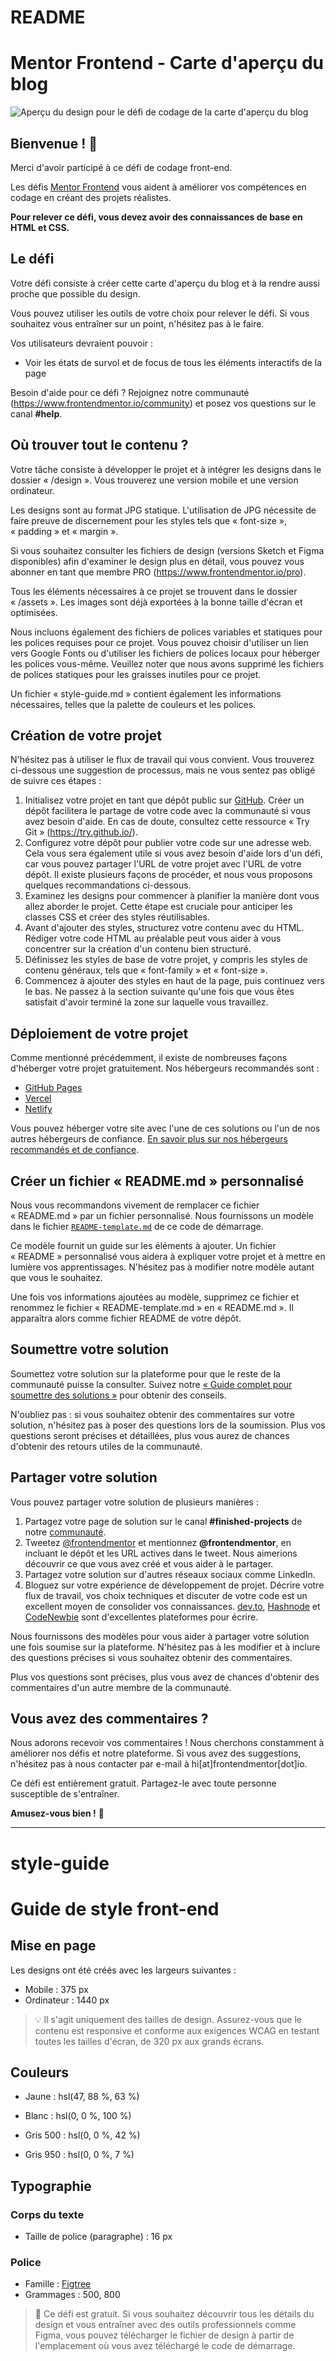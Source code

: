 # README

# Mentor Frontend - Carte d'aperçu du blog

![Aperçu du design pour le défi de codage de la carte d'aperçu du blog](./preview.jpg)

## Bienvenue ! 👋

Merci d'avoir participé à ce défi de codage front-end.

Les défis [Mentor Frontend](https://www.frontendmentor.io) vous aident à améliorer vos compétences en codage en créant des projets réalistes.

**Pour relever ce défi, vous devez avoir des connaissances de base en HTML et CSS.**

## Le défi

Votre défi consiste à créer cette carte d'aperçu du blog et à la rendre aussi proche que possible du design.

Vous pouvez utiliser les outils de votre choix pour relever le défi. Si vous souhaitez vous entraîner sur un point, n'hésitez pas à le faire.

Vos utilisateurs devraient pouvoir :

- Voir les états de survol et de focus de tous les éléments interactifs de la page

Besoin d'aide pour ce défi ? Rejoignez notre communauté (https://www.frontendmentor.io/community) et posez vos questions sur le canal **#help**.

## Où trouver tout le contenu ?

Votre tâche consiste à développer le projet et à intégrer les designs dans le dossier « /design ». Vous trouverez une version mobile et une version ordinateur.

Les designs sont au format JPG statique. L'utilisation de JPG nécessite de faire preuve de discernement pour les styles tels que « font-size », « padding » et « margin ».

Si vous souhaitez consulter les fichiers de design (versions Sketch et Figma disponibles) afin d'examiner le design plus en détail, vous pouvez vous abonner en tant que membre PRO (https://www.frontendmentor.io/pro).

Tous les éléments nécessaires à ce projet se trouvent dans le dossier « /assets ». Les images sont déjà exportées à la bonne taille d'écran et optimisées.

Nous incluons également des fichiers de polices variables et statiques pour les polices requises pour ce projet. Vous pouvez choisir d'utiliser un lien vers Google Fonts ou d'utiliser les fichiers de polices locaux pour héberger les polices vous-même. Veuillez noter que nous avons supprimé les fichiers de polices statiques pour les graisses inutiles pour ce projet.

Un fichier « style-guide.md » contient également les informations nécessaires, telles que la palette de couleurs et les polices.

## Création de votre projet

N'hésitez pas à utiliser le flux de travail qui vous convient. Vous trouverez ci-dessous une suggestion de processus, mais ne vous sentez pas obligé de suivre ces étapes :

1. Initialisez votre projet en tant que dépôt public sur [GitHub](https://github.com/). Créer un dépôt facilitera le partage de votre code avec la communauté si vous avez besoin d'aide. En cas de doute, consultez cette ressource « Try Git » (https://try.github.io/).
2. Configurez votre dépôt pour publier votre code sur une adresse web. Cela vous sera également utile si vous avez besoin d'aide lors d'un défi, car vous pouvez partager l'URL de votre projet avec l'URL de votre dépôt. Il existe plusieurs façons de procéder, et nous vous proposons quelques recommandations ci-dessous.
3. Examinez les designs pour commencer à planifier la manière dont vous allez aborder le projet. Cette étape est cruciale pour anticiper les classes CSS et créer des styles réutilisables.
4. Avant d'ajouter des styles, structurez votre contenu avec du HTML. Rédiger votre code HTML au préalable peut vous aider à vous concentrer sur la création d'un contenu bien structuré.
5. Définissez les styles de base de votre projet, y compris les styles de contenu généraux, tels que « font-family » et « font-size ».
6. Commencez à ajouter des styles en haut de la page, puis continuez vers le bas. Ne passez à la section suivante qu'une fois que vous êtes satisfait d'avoir terminé la zone sur laquelle vous travaillez.

## Déploiement de votre projet

Comme mentionné précédemment, il existe de nombreuses façons d'héberger votre projet gratuitement. Nos hébergeurs recommandés sont :

- [GitHub Pages](https://pages.github.com/)
- [Vercel](https://vercel.com/)
- [Netlify](https://www.netlify.com/)

Vous pouvez héberger votre site avec l'une de ces solutions ou l'un de nos autres hébergeurs de confiance. [En savoir plus sur nos hébergeurs recommandés et de confiance](https://medium.com/frontend-mentor/frontend-mentor-trusted-hosting-providers-bf000dfebe).

## Créer un fichier « README.md » personnalisé

Nous vous recommandons vivement de remplacer ce fichier « README.md » par un fichier personnalisé. Nous fournissons un modèle dans le fichier [`README-template.md`](./README-template.md) de ce code de démarrage.

Ce modèle fournit un guide sur les éléments à ajouter. Un fichier « README » personnalisé vous aidera à expliquer votre projet et à mettre en lumière vos apprentissages. N'hésitez pas à modifier notre modèle autant que vous le souhaitez.

Une fois vos informations ajoutées au modèle, supprimez ce fichier et renommez le fichier « README-template.md » en « README.md ». Il apparaîtra alors comme fichier README de votre dépôt.

## Soumettre votre solution

Soumettez votre solution sur la plateforme pour que le reste de la communauté puisse la consulter. Suivez notre [« Guide complet pour soumettre des solutions »](https://medium.com/frontend-mentor/a-complete-guide-to-submitting-solutions-on-frontend-mentor-ac6384162248) pour obtenir des conseils.

N'oubliez pas : si vous souhaitez obtenir des commentaires sur votre solution, n'hésitez pas à poser des questions lors de la soumission. Plus vos questions seront précises et détaillées, plus vous aurez de chances d'obtenir des retours utiles de la communauté.

## Partager votre solution

Vous pouvez partager votre solution de plusieurs manières :

1. Partagez votre page de solution sur le canal **#finished-projects** de notre [communauté](https://www.frontendmentor.io/community).
2. Tweetez [@frontendmentor](https://twitter.com/frontendmentor) et mentionnez **@frontendmentor**, en incluant le dépôt et les URL actives dans le tweet. Nous aimerions découvrir ce que vous avez créé et vous aider à le partager.
3. Partagez votre solution sur d'autres réseaux sociaux comme LinkedIn.
4. Bloguez sur votre expérience de développement de projet. Décrire votre flux de travail, vos choix techniques et discuter de votre code est un excellent moyen de consolider vos connaissances. [dev.to](https://dev.to/), [Hashnode](https://hashnode.com/) et [CodeNewbie](https://community.codenewbie.org/) sont d'excellentes plateformes pour écrire.

Nous fournissons des modèles pour vous aider à partager votre solution une fois soumise sur la plateforme. N'hésitez pas à les modifier et à inclure des questions précises si vous souhaitez obtenir des commentaires.

Plus vos questions sont précises, plus vous avez de chances d'obtenir des commentaires d'un autre membre de la communauté.

## Vous avez des commentaires ?

Nous adorons recevoir vos commentaires ! Nous cherchons constamment à améliorer nos défis et notre plateforme. Si vous avez des suggestions, n'hésitez pas à nous contacter par e-mail à hi[at]frontendmentor[dot]io.

Ce défi est entièrement gratuit. Partagez-le avec toute personne susceptible de s'entraîner.

**Amusez-vous bien !** 🚀

---

# style-guide

# Guide de style front-end

## Mise en page

Les designs ont été créés avec les largeurs suivantes :

- Mobile : 375 px
- Ordinateur : 1440 px

> 💡 Il s'agit uniquement des tailles de design. Assurez-vous que le contenu est responsive et conforme aux exigences WCAG en testant toutes les tailles d'écran, de 320 px aux grands écrans.

## Couleurs

- Jaune : hsl(47, 88 %, 63 %)

- Blanc : hsl(0, 0 %, 100 %)

- Gris 500 : hsl(0, 0 %, 42 %)
- Gris 950 : hsl(0, 0 %, 7 %)

## Typographie

### Corps du texte

- Taille de police (paragraphe) : 16 px

### Police

- Famille : [Figtree](https://fonts.google.com/specimen/Figtree)
- Grammages : 500, 800

> 💎 Ce défi est gratuit. Si vous souhaitez découvrir tous les détails du design et vous entraîner avec des outils professionnels comme Figma, vous pouvez télécharger le fichier de design à partir de l'emplacement où vous avez téléchargé le code de démarrage.
